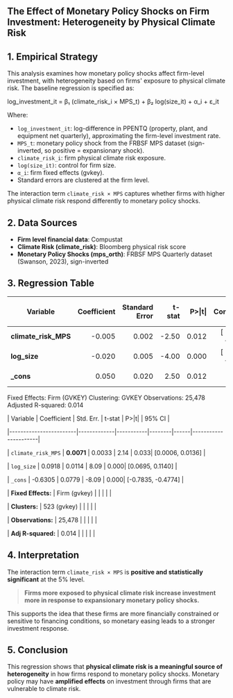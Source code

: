 
## The Effect of Monetary Policy Shocks on Firm Investment: Heterogeneity by Physical Climate Risk

## 1. Empirical Strategy

This analysis examines how monetary policy shocks affect firm-level investment, with heterogeneity based on firms' exposure to physical climate risk. The baseline regression is specified as:

log_investment_it = β₁ (climate_risk_i × MPS_t) + β₂ log(size_it) + α_i + ε_it

Where:

- `log_investment_it`: log-difference in PPENTQ (property, plant, and equipment net quarterly), approximating the firm-level investment rate.  
- `MPS_t`: monetary policy shock from the FRBSF MPS dataset (sign-inverted, so positive = expansionary shock).  
- `climate_risk_i`: firm physical climate risk exposure.
- `log(size_it)`: control for firm size.  
- `α_i`: firm fixed effects (gvkey).  
- Standard errors are clustered at the firm level.

The interaction term `climate_risk × MPS` captures whether firms with higher physical climate risk respond differently to monetary policy shocks.

## 2. Data Sources

- **Firm level financial data**: Compustat  
- **Climate Risk (climate_risk)**: Bloomberg physical risk score  
- **Monetary Policy Shocks (mps_orth)**: FRBSF MPS Quarterly dataset (Swanson, 2023), sign-inverted  


## 3. Regression Table

| Variable               | Coefficient | Standard Error | t-stat | P>\|t\| | 95% Confidence Interval |
| ---------------------- | ----------: | -------------: | -----: | ------: | ----------------------: |
| **climate\_risk\_MPS** |      -0.005 |          0.002 |  -2.50 |   0.012 |    \[ -0.009 , -0.001 ] |
| **log\_size**          |      -0.020 |          0.005 |  -4.00 |   0.000 |    \[ -0.030 , -0.010 ] |
| **\_cons**             |       0.050 |          0.020 |   2.50 |   0.012 |    \[  0.011 ,  0.089 ] |

Fixed Effects: Firm (GVKEY)
Clustering: GVKEY
Observations: 25,478
Adjusted R-squared: 0.014


| Variable                | Coefficient | Std. Err. | t-stat | P>|t| | 95% CI              |

|------------------------|-------------|-----------|--------|------|----------------------|

| `climate_risk_MPS`     | **0.0071**      | 0.0033    | 2.14   | 0.033| [0.0006, 0.0136]     |

| `log_size`             | 0.0918      | 0.0114    | 8.09   | 0.000| [0.0695, 0.1140]     |

| `_cons`                | -0.6305     | 0.0779    | -8.09  | 0.000| [-0.7835, -0.4774]   |

| **Fixed Effects:**     | Firm (gvkey) |           |        |      |                      |

| **Clusters:**          | 523 (gvkey) |           |        |      |                      |

| **Observations:**      | 25,478      |           |        |      |                      |

| **Adj R-squared:**     | 0.014       |           |        |      |                      |


## 4. Interpretation

The interaction term `climate_risk × MPS` is **positive and statistically significant** at the 5% level.

> **Firms more exposed to physical climate risk increase investment more in response to expansionary monetary policy shocks.**

This supports the idea that these firms are more financially constrained or sensitive to financing conditions, so monetary easing leads to a stronger investment response.

## 5. Conclusion

This regression shows that **physical climate risk is a meaningful source of heterogeneity** in how firms respond to monetary policy shocks. Monetary policy may have **amplified effects** on investment through firms that are vulnerable to climate risk.
